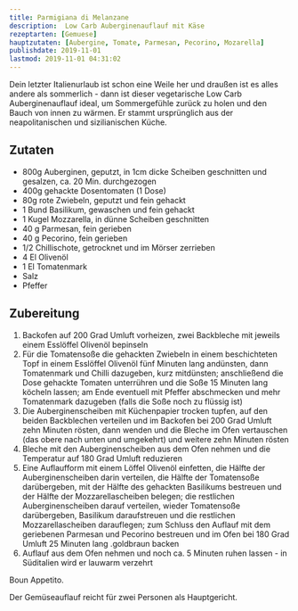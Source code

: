 ```yaml
---
title: Parmigiana di Melanzane
description:  Low Carb Auberginenauflauf mit Käse
rezeptarten: [Gemuese]
hauptzutaten: [Aubergine, Tomate, Parmesan, Pecorino, Mozarella]
publishdate: 2019-11-01
lastmod: 2019-11-01 04:31:02
---
```


Dein letzter Italienurlaub ist schon eine Weile her und draußen ist es alles andere als sommerlich - dann ist dieser vegetarische Low Carb Auberginenauflauf ideal, um Sommergefühle zurück zu holen und den Bauch von innen zu wärmen. Er stammt ursprünglich aus der neapolitanischen und sizilianischen Küche.


## Zutaten

- 800g Auberginen, geputzt, in 1cm dicke Scheiben geschnitten und gesalzen, ca. 20 Min. durchgezogen
- 400g gehackte Dosentomaten (1 Dose)
- 80g rote Zwiebeln, geputzt und fein gehackt
- 1 Bund Basilikum,  gewaschen und fein gehackt
- 1 Kugel Mozzarella, in dünne Scheiben geschnitten
- 40 g Parmesan, fein gerieben
- 40 g Pecorino, fein gerieben
- 1/2 Chillischote, getrocknet und im Mörser zerrieben
- 4 El Olivenöl
- 1 El Tomatenmark
- Salz
- Pfeffer


## Zubereitung

1. Backofen auf 200 Grad Umluft vorheizen, zwei Backbleche mit jeweils einem Esslöffel Olivenöl bepinseln
2. Für die Tomatensoße die gehackten Zwiebeln in einem beschichteten Topf in einem Esslöffel Olivenöl fünf Minuten lang andünsten, dann Tomatenmark und Chilli dazugeben, kurz mitdünsten; anschließend die Dose gehackte Tomaten unterrühren und die Soße 15 Minuten lang köcheln lassen; am Ende eventuell mit Pfeffer abschmecken und mehr Tomatenmark dazugeben (falls die Soße noch zu flüssig ist)
3. Die Auberginenscheiben mit Küchenpapier trocken tupfen, auf den beiden Backblechen verteilen und im Backofen bei 200 Grad Umluft zehn Minuten rösten, dann wenden und die Bleche im Ofen vertauschen (das obere nach unten und umgekehrt) und weitere zehn Minuten rösten
4. Bleche mit den Auberginenscheiben aus dem Ofen nehmen und die Temperatur auf 180 Grad Umluft reduzieren
5. Eine Auflaufform mit einem Löffel Olivenöl einfetten, die Hälfte der Auberginenscheiben darin verteilen, die Hälfte der Tomatensoße darübergeben, mit der Hälfte des gehackten Basilikums bestreuen und der Hälfte der Mozzarellascheiben belegen; die restlichen Auberginenscheiben darauf verteilen, wieder Tomatensoße darübergeben, Basilikum daraufstreuen und die restlichen Mozzarellascheiben darauflegen; zum Schluss den Auflauf mit dem geriebenen Parmesan und Pecorino bestreuen und im Ofen bei 180 Grad Umluft 25 Minuten lang .goldbraun backen
6. Auflauf aus dem Ofen nehmen und noch ca. 5 Minuten ruhen lassen - in Süditalien wird er lauwarm verzehrt


Boun Appetito.

Der Gemüseauflauf reicht für zwei Personen als Hauptgericht. 